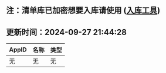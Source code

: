 ## 注：清单库已加密想要入库请使用 ([入库工具](https://github.com/BlankTMing/ManifestAutoUpdate/releases))

## 更新时间：2024-09-27 21:44:28
| AppID | 名称 | 类型  |
| :-------------------- | :----------------------------- | :----------- |
| 无 | 无 | 无 |
